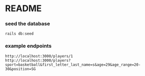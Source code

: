 # README
### seed the database
    rails db:seed

### example endpoints
    http://localhost:3000/players/1
    http://localhost:3000/players?sport=basketball&first_letter_last_name=s&age=29&age_range=20-30&position=SG
